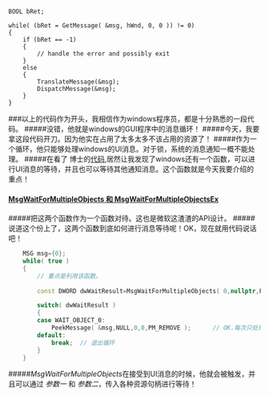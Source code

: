 ```c++_
BOOL bRet;

while( (bRet = GetMessage( &msg, hWnd, 0, 0 )) != 0)
{ 
    if (bRet == -1)
    {
        // handle the error and possibly exit
    }
    else
    {
        TranslateMessage(&msg); 
        DispatchMessage(&msg); 
    }
}
```
###以上的代码作为开头，我相信作为windows程序员，都是十分熟悉的一段代码。
#####没错，他就是windows的GUI程序中的消息循环！
#####今天，我要拿这段代码开刀。因为他实在占用了太多太多不该占用的资源了！
#####作为一个循环，他只能够处理windows的UI消息。对于锁，系统的消息通知一概不能处理。
#####在看了 博士的[代码](https://github.com/yirenyiai/avbot),居然让我发现了windows还有一个函数，可以进行UI消息的等待，并且也可以等待其他通知消息。这个函数就是今天我要介绍的重点！
#### [**MsgWaitForMultipleObjects** 和 **MsgWaitForMultipleObjectsEx**](http://msdn.microsoft.com/en-us/library/windows/desktop/ms684242\(v=vs.85\)\.aspx)
#####把这两个函数作为一个函数对待。这也是微软这渣渣的API设计。
#####说道这个份上了，这两个函数到底如何进行消息等待呢！OK，现在就用代码说话吧！
```c++
    MSG msg={0}; 
    while( true )
    {
        // 重点是利用该函数。
 
        const DWORD dwWaitResult=MsgWaitForMultipleObjects( 0,nullptr,FALSE,INFINITE,QS_ALLEVENTS );

        switch( dwWaitResult )
        {
        case WAIT_OBJECT_0:
            PeekMessage( &msg,NULL,0,0,PM_REMOVE );      // OK.每次只处理一条在进程内的窗口消息！
        default:
            break;  // 退出循环
        }
    }
```
#####*MsgWaitForMultipleObjects*在接受到UI消息的时候，他就会被触发，并且可以通过 *参数一* 和 *参数二*，传入各种资源句柄进行等待！
